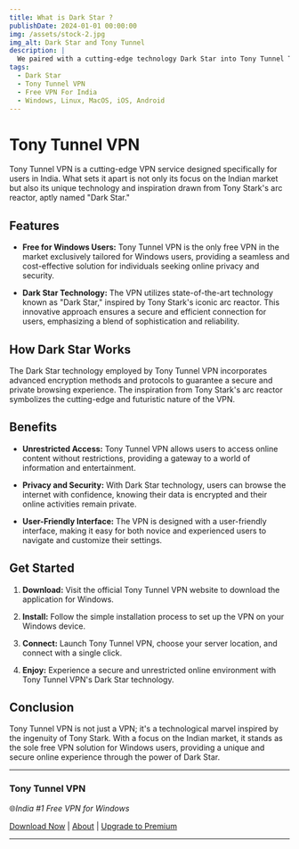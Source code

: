 ```yaml
---
title: What is Dark Star ?
publishDate: 2024-01-01 00:00:00
img: /assets/stock-2.jpg
img_alt: Dark Star and Tony Tunnel
description: |
  We paired with a cutting-edge technology Dark Star into Tony Tunnel Technologies.
tags:
  - Dark Star
  - Tony Tunnel VPN
  - Free VPN For India
  - Windows, Linux, MacOS, iOS, Android
---
```


# Tony Tunnel VPN

Tony Tunnel VPN is a cutting-edge VPN service designed specifically for users in India. What sets it apart is not only its focus on the Indian market but also its unique technology and inspiration drawn from Tony Stark's arc reactor, aptly named "Dark Star."

## Features

- **Free for Windows Users:** Tony Tunnel VPN is the only free VPN in the market exclusively tailored for Windows users, providing a seamless and cost-effective solution for individuals seeking online privacy and security.

- **Dark Star Technology:** The VPN utilizes state-of-the-art technology known as "Dark Star," inspired by Tony Stark's iconic arc reactor. This innovative approach ensures a secure and efficient connection for users, emphasizing a blend of sophistication and reliability.

## How Dark Star Works

The Dark Star technology employed by Tony Tunnel VPN incorporates advanced encryption methods and protocols to guarantee a secure and private browsing experience. The inspiration from Tony Stark's arc reactor symbolizes the cutting-edge and futuristic nature of the VPN.

## Benefits

- **Unrestricted Access:** Tony Tunnel VPN allows users to access online content without restrictions, providing a gateway to a world of information and entertainment.

- **Privacy and Security:** With Dark Star technology, users can browse the internet with confidence, knowing their data is encrypted and their online activities remain private.

- **User-Friendly Interface:** The VPN is designed with a user-friendly interface, making it easy for both novice and experienced users to navigate and customize their settings.

## Get Started

1. **Download:** Visit the official Tony Tunnel VPN website to download the application for Windows.

2. **Install:** Follow the simple installation process to set up the VPN on your Windows device.

3. **Connect:** Launch Tony Tunnel VPN, choose your server location, and connect with a single click.

4. **Enjoy:** Experience a secure and unrestricted online environment with Tony Tunnel VPN's Dark Star technology.

## Conclusion

Tony Tunnel VPN is not just a VPN; it's a technological marvel inspired by the ingenuity of Tony Stark. With a focus on the Indian market, it stands as the sole free VPN solution for Windows users, providing a unique and secure online experience through the power of Dark Star.

---
### Tony Tunnel VPN

🌐*India #1 Free VPN for Windows*

[Download Now](https://tonytunnel.xyz/downloads) | [About](https://tonytunnel.xyz/about) | [Upgrade to Premium](https://tonytunnel.xyz/pricing)

---